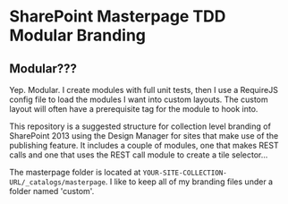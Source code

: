 # SharePoint Masterpage TDD Modular Branding

## Modular???

Yep. Modular. I create modules with full unit tests, then I use a RequireJS config file to load the modules I want into custom layouts. The custom layout will often have a prerequisite tag for the module to hook into.

This repository is a suggested structure for collection level branding of SharePoint 2013 using the Design Manager for sites that make use of the publishing feature. It includes a couple of modules, one that makes REST calls and one that uses the REST call module to create a tile selector...

The masterpage folder is located at `YOUR-SITE-COLLECTION-URL/_catalogs/masterpage`. I like to keep all of my branding files under a folder named 'custom'.